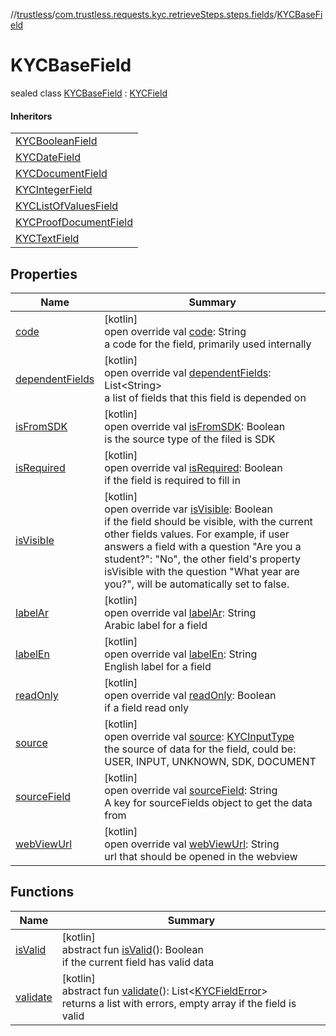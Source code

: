 //[trustless](../../../index.md)/[com.trustless.requests.kyc.retrieveSteps.steps.fields](../index.md)/[KYCBaseField](index.md)

# KYCBaseField

sealed class [KYCBaseField](index.md) : [KYCField](../../com.trustless.requests.kyc.retrieveSteps.steps.wrapper/-k-y-c-field/index.md)

#### Inheritors

| |
|---|
| [KYCBooleanField](../-k-y-c-boolean-field/index.md) |
| [KYCDateField](../-k-y-c-date-field/index.md) |
| [KYCDocumentField](../-k-y-c-document-field/index.md) |
| [KYCIntegerField](../-k-y-c-integer-field/index.md) |
| [KYCListOfValuesField](../-k-y-c-list-of-values-field/index.md) |
| [KYCProofDocumentField](../-k-y-c-proof-document-field/index.md) |
| [KYCTextField](../-k-y-c-text-field/index.md) |

## Properties

| Name | Summary |
|---|---|
| [code](code.md) | [kotlin]<br>open override val [code](code.md): String<br>a code for the field, primarily used internally |
| [dependentFields](dependent-fields.md) | [kotlin]<br>open override val [dependentFields](dependent-fields.md): List&lt;String&gt;<br>a list of fields that this field is depended on |
| [isFromSDK](is-from-s-d-k.md) | [kotlin]<br>open override val [isFromSDK](is-from-s-d-k.md): Boolean<br>is the source type of the filed is SDK |
| [isRequired](is-required.md) | [kotlin]<br>open override val [isRequired](is-required.md): Boolean<br>if the field is required to fill in |
| [isVisible](is-visible.md) | [kotlin]<br>open override var [isVisible](is-visible.md): Boolean<br>if the field should be visible, with the current other fields values. For example, if user answers a field with a question &quot;Are you a student?&quot;: &quot;No&quot;, the other field's property isVisible with the question &quot;What year are you?&quot;, will be automatically set to false. |
| [labelAr](label-ar.md) | [kotlin]<br>open override val [labelAr](label-ar.md): String<br>Arabic label for a field |
| [labelEn](label-en.md) | [kotlin]<br>open override val [labelEn](label-en.md): String<br>English label for a field |
| [readOnly](read-only.md) | [kotlin]<br>open override val [readOnly](read-only.md): Boolean<br>if a field read only |
| [source](source.md) | [kotlin]<br>open override val [source](source.md): [KYCInputType](../../com.trustless.requests.kyc.retrieveSteps/-k-y-c-input-type/index.md)<br>the source of data for the field, could be: USER, INPUT, UNKNOWN, SDK, DOCUMENT |
| [sourceField](source-field.md) | [kotlin]<br>open override val [sourceField](source-field.md): String<br>A key for sourceFields object to get the data from |
| [webViewUrl](web-view-url.md) | [kotlin]<br>open override val [webViewUrl](web-view-url.md): String<br>url that should be opened in the webview |

## Functions

| Name | Summary |
|---|---|
| [isValid](../../com.trustless.requests.kyc.retrieveSteps.steps.wrapper/-k-y-c-field/is-valid.md) | [kotlin]<br>abstract fun [isValid](../../com.trustless.requests.kyc.retrieveSteps.steps.wrapper/-k-y-c-field/is-valid.md)(): Boolean<br>if the current field has valid data |
| [validate](../../com.trustless.requests.kyc.retrieveSteps.steps.wrapper/-k-y-c-field/validate.md) | [kotlin]<br>abstract fun [validate](../../com.trustless.requests.kyc.retrieveSteps.steps.wrapper/-k-y-c-field/validate.md)(): List&lt;[KYCFieldError](../-k-y-c-field-error/index.md)&gt;<br>returns a list with errors, empty array if the field is valid |
